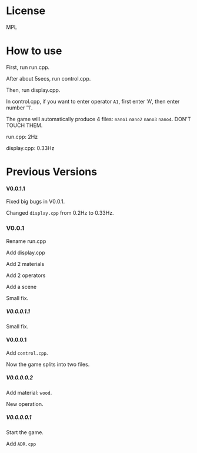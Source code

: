 # License

MPL

# How to use

First, run run.cpp.

After about 5secs, run control.cpp.

Then, run display.cpp.

In control.cpp, if you want to enter operator `A1`, first enter 'A', then enter number '1'.

The game will automatically produce 4 files: `nano1` `nano2` `nano3` `nano4`. DON'T TOUCH THEM.

run.cpp: 2Hz

display.cpp: 0.33Hz

# Previous Versions

#### V0.0.1.1

Fixed big bugs in V0.0.1.

Changed `display.cpp` from 0.2Hz to 0.33Hz.

### V0.0.1

Rename run.cpp

Add display.cpp

Add 2 materials

Add 2 operators

Add a scene

Small fix.

##### V0.0.0.1.1

Small fix.

#### V0.0.0.1

Add `control.cpp`.

Now the game splits into two files.

##### V0.0.0.0.2

Add material:  `wood`.

New operation.

##### V0.0.0.0.1

Start the game.

Add `ADR.cpp`
